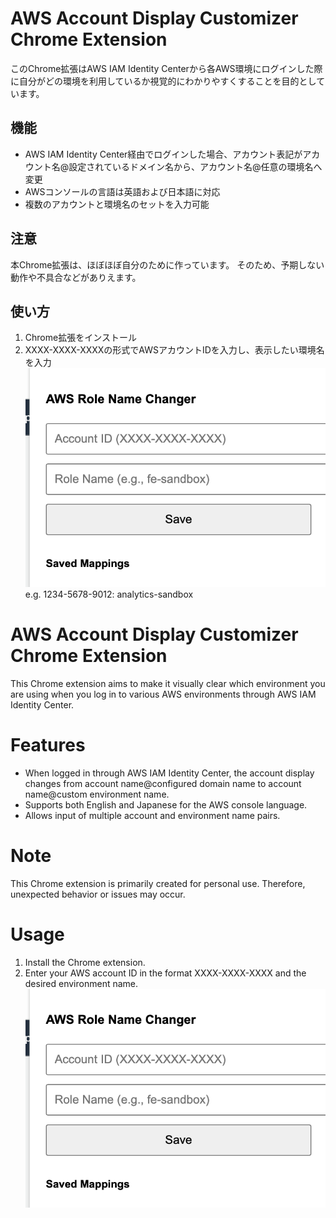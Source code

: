 # AWS Account Display Customizer Chrome Extension
このChrome拡張はAWS IAM Identity Centerから各AWS環境にログインした際に自分がどの環境を利用しているか視覚的にわかりやすくすることを目的としています。


## 機能

- AWS IAM Identity Center経由でログインした場合、アカウント表記がアカウント名@設定されているドメイン名から、アカウント名@任意の環境名へ変更
- AWSコンソールの言語は英語および日本語に対応
- 複数のアカウントと環境名のセットを入力可能

## 注意
本Chrome拡張は、ほぼほぼ自分のために作っています。
そのため、予期しない動作や不具合などがありえます。

## 使い方

1. Chrome拡張をインストール
2. XXXX-XXXX-XXXXの形式でAWSアカウントIDを入力し、表示したい環境名を入力![alt text](image.png)
  e.g. 1234-5678-9012: analytics-sandbox



# AWS Account Display Customizer Chrome Extension
This Chrome extension aims to make it visually clear which environment you are using when you log in to various AWS environments through AWS IAM Identity Center.

# Features
- When logged in through AWS IAM Identity Center, the account display changes from account name@configured domain name to account name@custom environment name.
- Supports both English and Japanese for the AWS console language.
- Allows input of multiple account and environment name pairs.

# Note
This Chrome extension is primarily created for personal use. Therefore, unexpected behavior or issues may occur.

# Usage
1. Install the Chrome extension.
2. Enter your AWS account ID in the format XXXX-XXXX-XXXX and the desired environment name.![alt text](image.png)